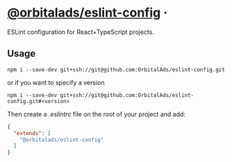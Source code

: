 # [@orbitalads/eslint-config](https://github.com/OrbitalAds/eslint-config) &middot;

ESLint configuration for React+TypeScript projects.

## Usage

```
npm i --save-dev git+ssh://git@github.com:OrbitalAds/eslint-config.git
```

or if you want to specify a version

```
npm i --save-dev git+ssh://git@github.com:OrbitalAds/eslint-config.git#<version>
```

Then create a _.eslintrc_ file on the root of your project and add:

```json
{
  "extends": [
    "@orbitalads/eslint-config"
  ]
}
```
